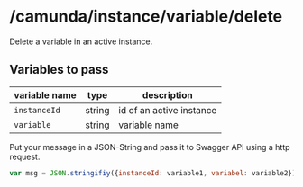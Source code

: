 # /camunda/instance/variable/delete

Delete a variable in an active instance.

## Variables to pass

| variable name  | type | description |
| ------------- | ------------- | ------------- | 
| `instanceId` | string  | id of an active instance |
| `variable` | string | variable name|

Put your message in a JSON-String and pass it to Swagger API using a http request.

```javascript
var msg = JSON.stringifiy({instanceId: variable1, variabel: variable2});
```
